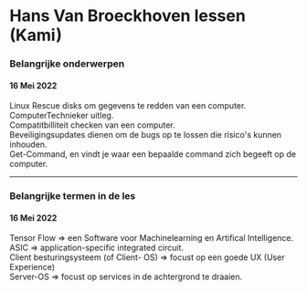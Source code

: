 # Hans Van Broeckhoven lessen (Kami)
### Belangrijke onderwerpen
#### 16 Mei 2022
Linux Rescue disks om gegevens te redden van een computer.  
ComputerTechnieker uitleg.  
Compatitbilliteit checken van een computer.  
Beveiligingsupdates dienen om de bugs op te lossen die risico's kunnen inhouden.  
Get-Command, en vindt je waar een bepaalde command zich begeeft op de computer.  

___
### Belangrijke termen in de les
#### 16 Mei 2022
Tensor Flow => een Software voor Machinelearning en Artifical Intelligence.  
ASIC => application-specific integrated circuit.  
Client besturingsysteem (of Client- OS) => focust op een goede UX (User Experience)  
Server-OS => focust op services in de achtergrond te draaien.  
